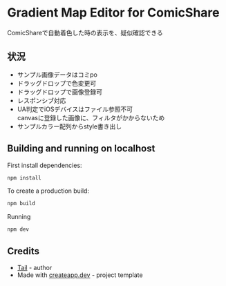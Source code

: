 # Gradient Map Editor for ComicShare

ComicShareで自動着色した時の表示を、疑似確認できる


## 状況

- サンプル画像データはコミpo
- ドラッグドロップで色変更可
- ドラッグドロップで画像登録可
- レスポンシブ対応
- UA判定でiOSデバイスはファイル参照不可  
  canvasに登録した画像に、フィルタがかからないため
- サンプルカラー配列からstyle書き出し

## Building and running on localhost

First install dependencies:

```sh
npm install
```

To create a production build:

```sh
npm build
```

Running

```sh
npm dev
```

## Credits

- [Tail](https://tailpiece.dev/) - author
- Made with [createapp.dev](https://createapp.dev/) - project template
